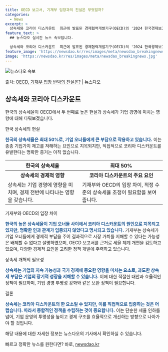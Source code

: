 ```yaml
---
title: OECD 보고서, 기재부 입장과의 진실은 무엇일까?
categories:
  - News
excerpt: >
  상속세와 코리아 디스카운트  최근에 발표된 경제협력개발기구(OECD)의 '2024 한국경제보고서'는 상속세와…
feature_text: >
  ## 뉴스다오 실시간 뉴스 속보입니다.

  상속세와 코리아 디스카운트  최근에 발표된 경제협력개발기구(OECD)의 '2024 한국경제보고서'는 상속세와…
feature_image: 'https://newsdao.kr/res/images/meta/newsdao_breakingnews.jpg'
image: 'https://newsdao.kr/res/images/meta/newsdao_breakingnews.jpg'
---
```


![뉴스다오 속보](https://newsdao.kr/res/images/meta/newsdao_breakingnews.jpg)

<p>출처: <a href="https://newsdao.kr/4785" rel="dofollow">OECD, 기재부 입장 반박의 진실은?</a> | 뉴스다오</p>

<h2 data-ke-size="size26">상속세와 코리아 디스카운트</h2>
한국의 상속세율이 OECD에서 두 번째로 높은 현실과 상속세가 기업 경영에 미치는 영향에 대해 다뤄보겠습니다.

<p data-ke-size="size16">한국 상속세의 현실</p>
<b><span style="color: #1a5490;">한국의 상속세율은 최대 50%로, 기업 오너들에게 큰 부담으로 작용하고 있습니다.</span></b> 이는 종종 기업가치 제고를 저해하는 요인으로 지목되지만, 직접적으로 코리아 디스카운트를 유발한다는 명확한 증거는 아직 없습니다.

<table>
<thead>
<tr>
<th><b>한국의 상속세율</b></th>
<th><b>최대 50%</b></th>
</tr>
</thead>
<tbody>
<tr>
<td style="text-align: center; height: 17px;"><b>상속세의 경제적 영향</b></td>
<td style="text-align: center; height: 17px;"><b>코리아 디스카운트의 주요 요인</b></td>
</tr>
<tr>
<td>상속세는 기업 경영에 영향을 미치며, 경제 전반에 나타나는 영향을 갖습니다.</td>
<td>기재부와 OECD의 입장 차이, 적정 수준의 상속세율 조정이 필요함을 보여줍니다.</td>
</tr>
</tbody>
</table>

<p data-ke-size="size16">기재부와 OECD의 입장 차이</p>
<b><span style="color: #1a5490;">한국의 높은 상속세율이 기업 오너들 사이에서 코리아 디스카운트의 원인으로 지목되고 있지만, 명확한 인과 관계가 입증되지 않았다고 명시되고 있습니다.</span></b> 기재부는 상속세가 기업 오너들에게 경제적 부담을 주어 결과적으로 시장 가치를 저해할 수 있다는 가능성은 배제할 수 없다고 설명하였으며, OECD 보고서를 근거로 세율 체계 개편을 검토하고 있으며, 다양한 경제적 요인을 고려한 정책 개발에 주력하고 있습니다.

<p data-ke-size="size16">상속세 개혁의 필요성</p>
<b><span style="color: #1a5490;">상속세는 기업의 지속 가능성과 국가 경제에 중요한 영향을 미치는 요소로, 과도한 상속세 부담은 기업의 장기적 성장을 저해할 수 있습니다.</span></b> 이에 대한 적절한 대안과 효율적인 정책이 필요하며, 기업 경영 투명성 강화와 같은 보완 정책이 필요합니다.

<p data-ke-size="size16">결론</p>
<b><span style="color: #1a5490;">상속세는 코리아 디스카운트의 한 요소일 수 있지만, 이를 직접적으로 입증하는 것은 어렵습니다. 따라서 종합적인 정책을 수립하는 것이 중요합니다.</span></b> 이는 단순한 세율 인하를 넘어, 기업 운영의 투명성을 높이고 경제 구조를 효율적으로 개선하는 방향으로 나아가야 할 것입니다.

해당 내용에 대한 자세한 정보는 뉴스다오의 기사에서 확인하실 수 있습니다. 

빠르고 정확한 뉴스를 원한다면? 바로, <a href="https://newsdao.kr" rel="dofollow">newsdao.kr</a>


